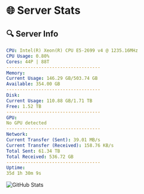 # 🌐 Server Stats
## 🔍 Server Info
```yaml
CPU: Intel(R) Xeon(R) CPU E5-2699 v4 @ 1235.16MHz
CPU Usage: 0.80%
Cores: 44P | 88T
-----------------------------------
Memory:
Current Usage: 146.29 GB/503.74 GB
Available: 354.00 GB
-----------------------------------
Disk:
Current Usage: 110.88 GB/1.71 TB
Free: 1.52 TB
-----------------------------------
GPU:
No GPU detected
-----------------------------------
Network:
Current Transfer (Sent): 39.01 MB/s
Current Transfer (Received): 158.76 KB/s
Total Sent: 61.34 TB
Total Received: 536.72 GB
-----------------------------------
Uptime:
35d 1h 30m 9s
```
![GitHub Stats](https://img.shields.io/badge/Updated-2025-04-11_22:52:58-blue)